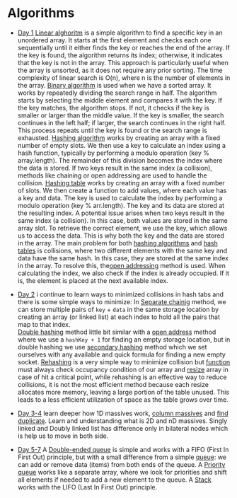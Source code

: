 # Algorithms

- [Day 1](./day%201)
  [Linear alghoritm](./day%201/linearAlghs.js) is a simple algorithm to find a specific key in an unordered array. It starts at the first element and checks each one sequentially until it either finds the key or reaches the end of the array. If the key is found, the algorithm returns its index; otherwise, it indicates that the key is not in the array. This approach is particularly useful when the array is unsorted, as it does not require any prior sorting. The time complexity of linear search is O(n), where n is the number of elements in the array.
  [Binary algorithm](./day%201/binaryAlghs.js) is used when we have a sorted array. It works by repeatedly dividing the search range in half. The algorithm starts by selecting the middle element and compares it with the key. If the key matches, the algorithm stops. If not, it checks if the key is smaller or larger than the middle value. If the key is smaller, the search continues in the left half; if larger, the search continues in the right half. This process repeats until the key is found or the search range is exhausted.
  [Hashing algorithm](./day%201/hashAlghs.js) works by creating an array with a fixed number of empty slots. We then use a key to calculate an index using a hash function, typically by performing a modulo operation (key % array.length). The remainder of this division becomes the index where the data is stored. If two keys result in the same index (a collision), methods like chaining or open addressing are used to handle the collision.
  [Hashing table](./day%201/hashAlghs.js) works by creating an array with a fixed number of slots. We then create a function to add values, where each value has a key and data. The key is used to calculate the index by performing a modulo operation (key % arr.length). The key and its data are stored at the resulting index. A potential issue arises when two keys result in the same index (a collision). In this case, both values are stored in the same array slot. To retrieve the correct element, we use the key, which allows us to access the data. This is why both the key and the data are stored in the array.
  The main problem for both [hashing algorithms](./day%201/hashAlghs.js) and [hash tables](./day%201/hashAlghs.js) is collisions, where two different elements with the same key and data have the same hash. In this case, they are stored at the same index in the array. To resolve this, the[open addressing](./day%201/openAddressing.js) method is used. When calculating the index, we also check if the index is already occupied. If it is, the element is placed at the next available index.

- [Day 2](./day%202) i continue to learn ways to minimized collisions in hash tabs and there is some simple ways to minimize:
  In [Separate chainig](./day%202/separateChaining.js) method, we can store multiple pairs of `key` + `data` in the same storage location by creating an array (or linked list) at each index to hold all the pairs that map to that index.  
  [Double hashing](./day%202/doubleHashing.js) method little bit similar with a [open address](./day%201/openAddressing.js) method where we use a `hashKey + 1` for finding an empty storage location, but in double hashing we use [secondary hashing](./day%202/doubleHashing.js#L13) method which we set ourselves with any available and quick formula for finding a new empty socket.
  [Rehashing](./day%202/rehashing.js) is a very simple way to minimize collision but [function](./day%202/rehashing.js#L31) must always
  check occupancy condition of our array and [resize](./day%202/rehashing.js#L14) array in case of hit a critical point, while rehashing is an effective way to reduce collisions, it is not the most efficient method because each resize allocates more memory, leaving a large portion of the table unused. This leads to a less efficient utilization of space as the table grows over time.
- [Day 3-4](./day%203-4/) learn deeper how 1D massives work, [column massives](./day%203-4/massives.js#L37) and
  [find duplicate](./day%203-4/massives.js#L35). Learn and understanding what is 2D and nD massives. Singly linked and Doubly linked list has difference only in bilateral nodes which is help us to move in both side.
- [Day 5-7](./day%205) A [Double-ended queue](./day%205/deque.js) is simple and works with a FIFO (First In First Out) principle, but with a
  small difference from a simple [queue](./day%205/queue.js): we can add or remove data (items) from both ends of the queue. A [Priority queue](./day%205/priorityQueue.js) works like a separate array, where we look for priorities and shift all elements if needed to add a new element to the queue. A [Stack](./day%205/stack.js) works with the LIFO (Last In First Out) principle.
